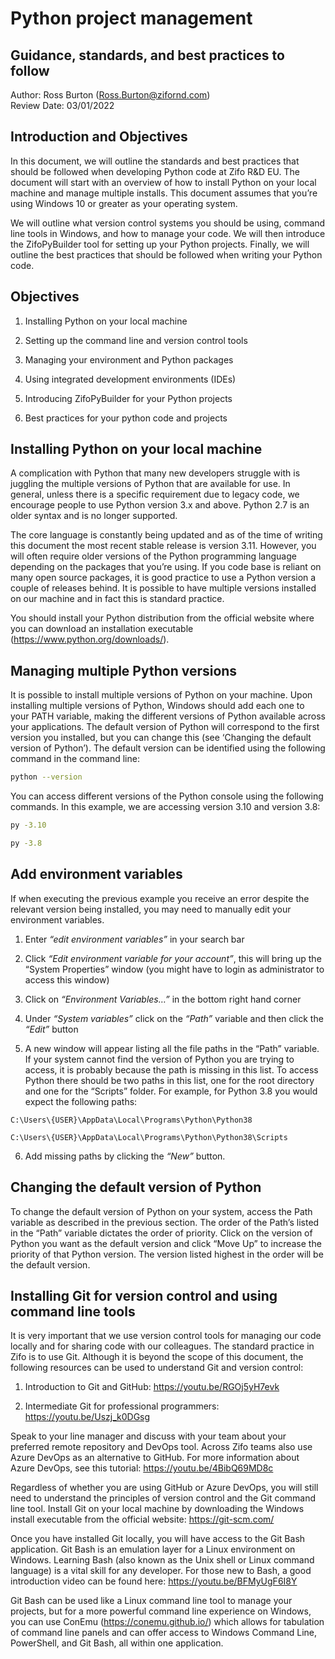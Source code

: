 # ​​Python project management​ 
## ​​Guidance, standards, and best practices to follow​ 
Author: Ross Burton (Ross.Burton@zifornd.com) \
Review Date: 03/01/2022

## Introduction and Objectives 

In this document, we will outline the standards and best practices that should be followed when developing Python code at Zifo R&D EU. The document will start with an overview of how to install Python on your local machine and manage multiple installs. This document assumes that you’re using Windows 10 or greater as your operating system. 

We will outline what version control systems you should be using, command line tools in Windows, and how to manage your code. We will then introduce the ZifoPyBuilder tool for setting up your Python projects. Finally, we will outline the best practices that should be followed when writing your Python code. 

## Objectives 

1. Installing Python on your local machine 

2. Setting up the command line and version control tools 

3. Managing your environment and Python packages 

4. Using integrated development environments (IDEs) 

5. Introducing ZifoPyBuilder for your Python projects 

6. Best practices for your python code and projects 

## Installing Python on your local machine 

A complication with Python that many new developers struggle with is juggling the multiple versions of Python that are available for use. In general, unless there is a specific requirement due to legacy code, we encourage people to use Python version 3.x and above. Python 2.7 is an older syntax and is no longer supported. 

The core language is constantly being updated and as of the time of writing this document the most recent stable release is version 3.11. However, you will often require older versions of the Python programming language depending on the packages that you’re using. If you code base is reliant on many open source packages, it is good practice to use a Python version a couple of releases behind. It is possible to have multiple versions installed on our machine and in fact this is standard practice.  

You should install your Python distribution from the official website where you can download an installation executable (https://www.python.org/downloads/). 

## Managing multiple Python versions 

It is possible to install multiple versions of Python on your machine. Upon installing multiple versions of Python, Windows should add each one to your PATH variable, making the different versions of Python available across your applications. The default version of Python will correspond to the first version you installed, but you can change this (see ‘Changing the default version of Python’). The default version can be identified using the following command in the command line: 

```bash
python --version
```

You can access different versions of the Python console using the following commands. In this example, we are accessing version 3.10 and version 3.8:

```bash
py -3.10
```

```bash
py -3.8
```

## Add environment variables 

If when executing the previous example you receive an error despite the relevant version being installed, you may need to manually edit your environment variables.  

1. Enter _“edit environment variables”_ in your search bar 

2. Click _“Edit environment variable for your account”_, this will bring up the “System Properties” window (you might have to login as administrator to access this window) 

3. Click on _“Environment Variables…”_ in the bottom right hand corner 

4. Under _“System variables”_ click on the _“Path”_ variable and then click the _“Edit”_ button 

5. A new window will appear listing all the file paths in the “Path” variable. If your system cannot find the version of Python you are trying to access, it is probably because the path is missing in this list. To access Python there should be two paths in this list, one for the root directory and one for the “Scripts” folder. For example, for Python 3.8 you would expect the following paths: 

`C:\Users\{USER}\AppData\Local\Programs\Python\Python38 `

`C:\Users\{USER}\AppData\Local\Programs\Python\Python38\Scripts`

6. Add missing paths by clicking the _“New”_ button. 

## Changing the default version of Python 

To change the default version of Python on your system, access the Path variable as described in the previous section. The order of the Path’s listed in the “Path” variable dictates the order of priority. Click on the version of Python you want as the default version and click “Move Up” to increase the priority of that Python version. The version listed highest in the order will be the default version. 

## Installing Git for version control and using command line tools 

It is very important that we use version control tools for managing our code locally and for sharing code with our colleagues. The standard practice in Zifo is to use Git. Although it is beyond the scope of this document, the following resources can be used to understand Git and version control: 

1. Introduction to Git and GitHub: https://youtu.be/RGOj5yH7evk  

2. Intermediate Git for professional programmers: https://youtu.be/Uszj_k0DGsg 

Speak to your line manager and discuss with your team about your preferred remote repository and DevOps tool. Across Zifo teams also use Azure DevOps as an alternative to GitHub. For more information about Azure DevOps, see this tutorial: https://youtu.be/4BibQ69MD8c  

Regardless of whether you are using GitHub or Azure DevOps, you will still need to understand the principles of version control and the Git command line tool. Install Git on your local machine by downloading the Windows install executable from the official website: https://git-scm.com/  

Once you have installed Git locally, you will have access to the Git Bash application. Git Bash is an emulation layer for a Linux environment on Windows. Learning Bash (also known as the Unix shell or Linux command language) is a vital skill for any developer.  For those new to Bash, a good introduction video can be found here: https://youtu.be/BFMyUgF6I8Y  

Git Bash can be used like a Linux command line tool to manage your projects, but for a more powerful command line experience on Windows, you can use ConEmu (https://conemu.github.io/) which allows for tabulation of command line panels and can offer access to Windows Command Line, PowerShell, and Git Bash, all within one application. 